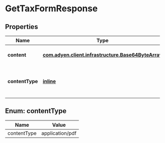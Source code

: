 
# GetTaxFormResponse

## Properties
Name | Type | Description | Notes
------------ | ------------- | ------------- | -------------
**content** | [**com.adyen.client.infrastructure.Base64ByteArray**](com.adyen.client.infrastructure.Base64ByteArray.md) | The content of the tax form in Base64 format. | 
**contentType** | [**inline**](#ContentType) | The content type of the tax form.  Possible values: *  **application/pdf**   |  [optional]


<a name="ContentType"></a>
## Enum: contentType
Name | Value
---- | -----
contentType | application/pdf




